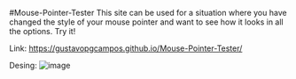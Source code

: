 #Mouse-Pointer-Tester
This site can be used for a situation where you have changed the style of your mouse pointer and want to see how it looks in all the options. Try it!

Link: 
https://gustavopgcampos.github.io/Mouse-Pointer-Tester/

Desing:
![image](https://github.com/user-attachments/assets/387b8b4c-6b1d-4741-8c19-36759d88a97b)
